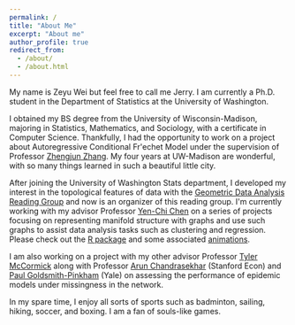 ```yaml
---
permalink: /
title: "About Me"
excerpt: "About me"
author_profile: true
redirect_from: 
  - /about/
  - /about.html
---
```


My name is Zeyu Wei but feel free to call me Jerry. I am currently a Ph.D. student in the Department of Statistics at the University of Washington. 

I obtained my BS degree from the University of Wisconsin-Madison, majoring in Statistics, Mathematics, and Sociology, with a certificate in Computer Science. Thankfully, I had the opportunity to work on a project about Autoregressive Conditional Fr\'echet Model under the supervision of Professor [Zhengjun Zhang](http://pages.stat.wisc.edu/~zjz/). My four years at UW-Madison are wonderful, with so many things learned in such a beautiful little city.

After joining the University of Washington Stats department,  I developed my interest in the topological features of data with the [Geometric Data Analysis Reading Group](https://uwgeometry.github.io/) and now is an organizer of this reading group. I'm currently working with my advisor Professor [Yen-Chi Chen](http://faculty.washington.edu/yenchic/) on a series of projects focusing on representing manifold structure with graphs and use such graphs to assist data analysis tasks such as clustering and regression. Please check out the [R package](https://github.com/JerryBubble/skeletonMethods) and some associated [animations](https://cse512-22sp.pages.cs.washington.edu/SkeletonVis/).

I am also working on a project with my other advisor Professor [Tyler McCormick](https://thmccormick.github.io/) along with Professor [Arun Chandrasekhar](https://economics.stanford.edu/people/arun-g-chandrasekhar) (Stanford Econ) and [Paul Goldsmith-Pinkham](https://som.yale.edu/faculty/paul-goldsmith-pinkham) (Yale) on assessing the performance of epidemic models under missingness in the network. 

In my spare time, I enjoy all sorts of sports such as badminton, sailing, hiking, soccer, and boxing. I am a fan of souls-like games.
